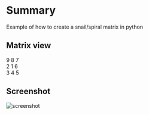 # Summary
Example of how to create a snail/spiral matrix in python

## Matrix view
9 8 7 <br>
2 1 6 <br>
3 4 5

## Screenshot
![screenshot](screenshot.png)
